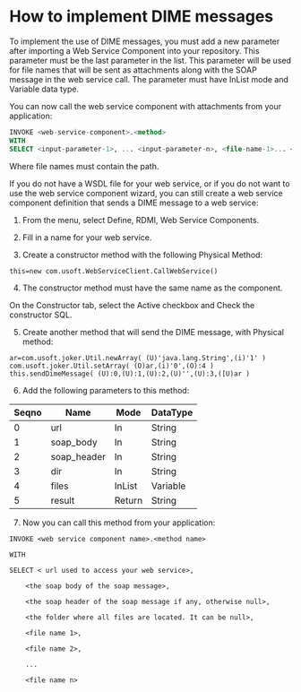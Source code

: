 # How to implement DIME messages

To implement the use of DIME messages, you must add a new parameter after importing a Web Service Component into your repository. This parameter must be the last parameter in the list. This parameter will be used for file names that will be sent as attachments along with the SOAP message in the web service call. The parameter must have InList mode and Variable data type.

You can now call the web service component with attachments from your application:

```sql
INVOKE <web-service-component>.<method>
WITH
SELECT <input-parameter-1>, ... <input-parameter-n>, <file-name-1>... <file-name-n>
```

Where file names must contain the path.

If you do not have a WSDL file for your web service, or if you do not want to use the web service component wizard, you can still create a web service component definition that sends a DIME message to a web service:

1. From the menu, select Define, RDMI, Web Service Components.

2. Fill in a name for your web service.

3. Create a constructor method with the following Physical Method:

```
this=new com.usoft.WebServiceClient.CallWebService()
```

4. The constructor method must have the same name as the component.

On the Constructor tab, select the Active checkbox and Check the constructor SQL.

5. Create another method that will send the DIME message, with Physical method:

```
ar=com.usoft.joker.Util.newArray( (U)'java.lang.String',(i)'1' )
com.usoft.joker.Util.setArray( (O)ar,(i)'0',(O):4 )
this.sendDimeMessage( (U):0,(U):1,(U):2,(U)'',(U):3,([U)ar )
```

6. Add the following parameters to this method:

|**Seqno**|**Name**|**Mode**|**DataType**|
|--------|--------|--------|--------|
|0       |url     |In      |String  |
|1       |soap_body|In      |String  |
|2       |soap_header|In      |String  |
|3       |dir     |In      |String  |
|4       |files   |InList  |Variable|
|5       |result  |Return  |String  |



7. Now you can call this method from your application:

```
INVOKE <web service component name>.<method name>
```

```
WITH
```

```
SELECT < url used to access your web service>,
```

```
    <the soap body of the soap message>,
```

```
    <the soap header of the soap message if any, otherwise null>,
```

```
    <the folder where all files are located. It can be null>,
```

```
    <file name 1>,
```

```
    <file name 2>,
```

```
    ...
```

```
    <file name n>
```